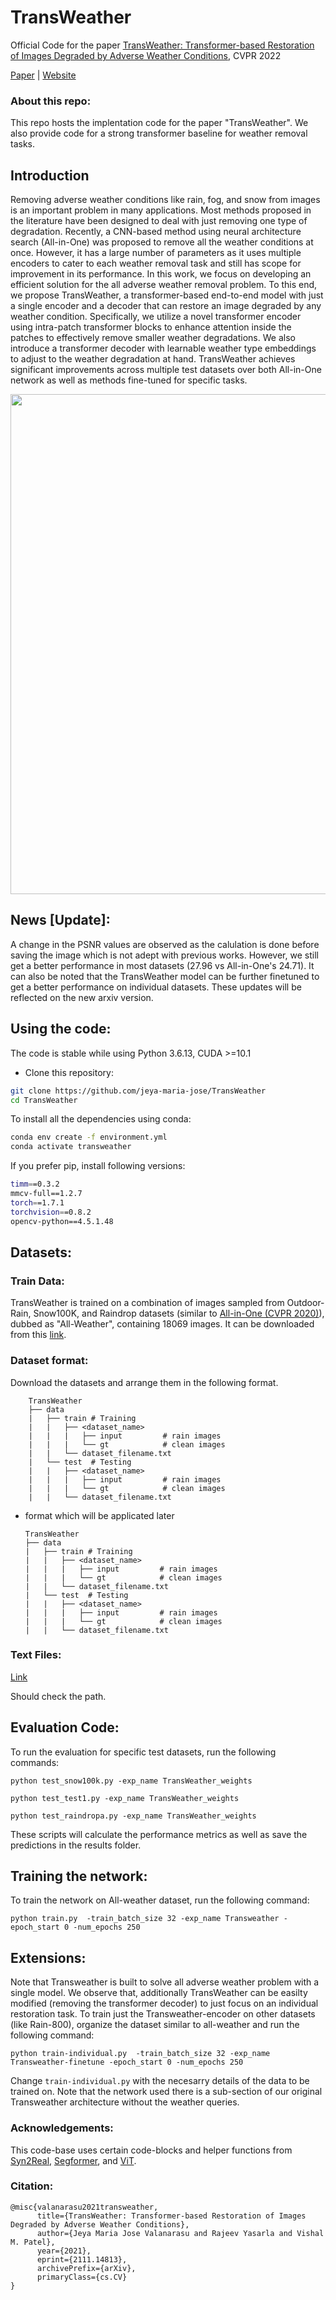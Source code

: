 # TransWeather

 <a href="https://arxiv.org/abs/2111.14813"> </a> 

Official Code for the paper [TransWeather: Transformer-based Restoration of Images Degraded by Adverse Weather Conditions](https://arxiv.org/abs/2111.14813), CVPR 2022

[Paper](https://arxiv.org/abs/2111.14813) | [Website](https://jeya-maria-jose.github.io/transweather-web/)

### About this repo:

This repo hosts the implentation code for the paper "TransWeather". We also provide code for a strong transformer baseline for weather removal tasks.

## Introduction

Removing adverse weather conditions like rain, fog, and snow from images is an important problem in many applications. Most methods proposed in the literature have been designed to deal with just removing one type of degradation. Recently, a CNN-based method  using neural architecture search (All-in-One) was proposed  to remove all the weather conditions at once. However, it has a large number of parameters as it uses multiple encoders to cater to each weather removal task and still has scope for improvement in its performance. In this work, we focus on developing an efficient solution for the all adverse weather removal problem. To this end, we propose TransWeather, a transformer-based end-to-end model with just a single encoder and a decoder that can restore an image degraded by any weather condition. Specifically, we utilize a novel transformer encoder using intra-patch transformer blocks to enhance attention inside the patches to effectively remove smaller weather degradations. We also introduce a transformer decoder with learnable weather type embeddings to adjust to the weather degradation at hand. TransWeather achieves significant improvements across multiple test datasets over both All-in-One network as well as methods fine-tuned for specific tasks. 

<p align="center">
  <img src="imgs/Transweather.png" width="800"/>
</p>

## News [Update]:

A change in the PSNR values are observed as the calulation is done before saving the image which is not adept with previous works. However, we still get a better performance in most datasets (27.96 vs All-in-One's 24.71). It can also be noted that the TransWeather model can be further finetuned to get a better performance on individual datasets. These updates will be reflected on the new arxiv version.

## Using the code:

The code is stable while using Python 3.6.13, CUDA >=10.1

- Clone this repository:
```bash
git clone https://github.com/jeya-maria-jose/TransWeather
cd TransWeather
```

To install all the dependencies using conda:

```bash
conda env create -f environment.yml
conda activate transweather
```

If you prefer pip, install following versions:

```bash
timm==0.3.2
mmcv-full==1.2.7
torch==1.7.1
torchvision==0.8.2
opencv-python==4.5.1.48
```


## Datasets:

### Train Data:

TransWeather is trained on a combination of images sampled from Outdoor-Rain, Snow100K, and Raindrop datasets (similar to [All-in-One (CVPR 2020)](https://openaccess.thecvf.com/content_CVPR_2020/papers/Li_All_in_One_Bad_Weather_Removal_Using_Architectural_Search_CVPR_2020_paper.pdf)), dubbed as "All-Weather", containing 18069 images. It can be downloaded from this [link](https://drive.google.com/file/d/1tfeBnjZX1wIhIFPl6HOzzOKOyo0GdGHl/view?usp=sharing).


### Dataset format:

Download the datasets and arrange them in the following format.

```
    TransWeather
    ├── data 
    |   ├── train # Training  
    |   |   ├── <dataset_name>   
    |   |   |   ├── input         # rain images 
    |   |   |   └── gt            # clean images
    |   |   └── dataset_filename.txt
    |   └── test  # Testing         
    |   |   ├── <dataset_name>          
    |   |   |   ├── input         # rain images 
    |   |   |   └── gt            # clean images
    |   |   └── dataset_filename.txt
```
- format which will be applicated later
 
    ```
    TransWeather
    ├── data 
    |   ├── train # Training  
    |   |   ├── <dataset_name>   
    |   |   |   ├── input         # rain images 
    |   |   |   └── gt            # clean images
    |   |   └── dataset_filename.txt
    |   └── test  # Testing         
    |   |   ├── <dataset_name>          
    |   |   |   ├── input         # rain images 
    |   |   |   └── gt            # clean images
    |   |   └── dataset_filename.txt
	```


### Text Files:

[Link](https://drive.google.com/file/d/1UsazX-P3sPcDGw3kxkyFWqUyNfhYN_AM/view?usp=sharing)

Should check the path.

## Evaluation Code:


To run the evaluation for specific test datasets, run the following commands:

```   
python test_snow100k.py -exp_name TransWeather_weights
```

```   
python test_test1.py -exp_name TransWeather_weights
```

```   
python test_raindropa.py -exp_name TransWeather_weights
```

These scripts will calculate the performance metrics as well as save the predictions in the results folder.


## Training the network:

To train the network on All-weather dataset, run the following command:

```
python train.py  -train_batch_size 32 -exp_name Transweather -epoch_start 0 -num_epochs 250
```

## Extensions:

Note that Transweather is built to solve all adverse weather problem with a single model. We observe that, additionally TransWeather can be easilty modified (removing the transformer decoder) to just focus on an individual restoration task. To train just the Transweather-encoder on other datasets (like Rain-800), organize the dataset similar to all-weather and run the following command: 

```
python train-individual.py  -train_batch_size 32 -exp_name Transweather-finetune -epoch_start 0 -num_epochs 250
```

Change ```train-individual.py``` with the necesarry details of the data to be trained on. Note that the network used there is a sub-section of our original Transweather architecture without the weather queries.

### Acknowledgements:

This code-base uses certain code-blocks and helper functions from [Syn2Real](https://github.com/rajeevyasarla/Syn2Real), [Segformer](https://github.com/NVlabs/SegFormer), and [ViT](https://github.com/lucidrains/vit-pytorch).

### Citation:

```
@misc{valanarasu2021transweather,
      title={TransWeather: Transformer-based Restoration of Images Degraded by Adverse Weather Conditions}, 
      author={Jeya Maria Jose Valanarasu and Rajeev Yasarla and Vishal M. Patel},
      year={2021},
      eprint={2111.14813},
      archivePrefix={arXiv},
      primaryClass={cs.CV}
}
```